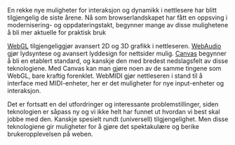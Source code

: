 En rekke nye muligheter for interaksjon og dynamikk i nettlesere har blitt tilgjengelig de siste årene. Nå som browserlandskapet har fått en oppsving i modernisering- og oppdateringstakt, begynner mange av disse mulighetene å bli mer aktuelle for praktisk bruk

[WebGL](https://developer.mozilla.org/en-US/docs/Web/API/WebGL_API/Tutorial/Getting_started_with_WebGL) tilgjengeliggjør avansert 2D og 3D grafikk i nettleseren. [WebAudio](https://developer.mozilla.org/en-US/docs/Web/API/Web_Audio_API) gjør lydsyntese og avansert lyddesign for nettsider mulig. [Canvas](https://developer.mozilla.org/en-US/docs/Web/API/Canvas_API) begynner å bli en etablert standard, og kanskje den med bredest nedslagsfelt av disse teknologiene. Med Canvas kan man gjøre noen av de samme tingene som WebGL, bare kraftig forenklet. WebMIDI gjør nettleseren i stand til å interface med MIDI-enheter, her er det muligheter for nye input-enheter og interaksjon.

Det er fortsatt en del utfordringer og interessante problemstillinger, siden teknologien er såpass ny og vi ikke helt har funnet ut hvordan vi best skal jobbe med den. Kanskje spesielt rundt (universell) tilgjengelighet. Men disse teknologiene gir muligheter for å gjøre det spektakulære og berike brukeropplevelsen på weben.